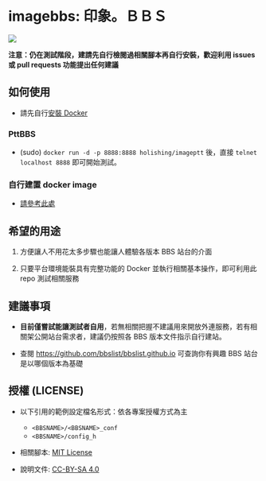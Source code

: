 # imagebbs: 印象。ＢＢＳ

![](https://i.imgur.com/IGpjoDE.png)

**注意：仍在測試階段，建請先自行檢閱過相關腳本再自行安裝，歡迎利用 issues 或 pull requests 功能提出任何建議**

## 如何使用

* 請先自行[安裝 Docker](https://docs.docker.com)

### PttBBS

* (sudo) `docker run -d -p 8888:8888 holishing/imageptt` 後，直接 `telnet localhost 8888` 即可開始測試。

### 自行建置 docker image

* [請參考此處](BUILD.md)

## 希望的用途

1. 方便讓人不用花太多步驟也能讓人體驗各版本 BBS 站台的介面

2. 只要平台環境能裝具有完整功能的 Docker 並執行相關基本操作，即可利用此 repo 測試相關服務

## 建議事項

* **目前僅嘗試能讓測試者自用**，若無相關把握不建議用來開放外連服務，若有相關架公開站台需求者，建議仍按照各 BBS 版本文件指示自行建站。

* 查閱 https://github.com/bbslist/bbslist.github.io 可查詢你有興趣 BBS 站台是以哪個版本為基礎

## 授權 (LICENSE)

* 以下引用的範例設定檔名形式：依各專案授權方式為主
  - `<BBSNAME>/<BBSNAME>_conf`
  - `<BBSNAME>/config_h`

* 相關腳本: [MIT License](LICENSE)

* 說明文件: [CC-BY-SA 4.0](https://creativecommons.org/licenses/by-sa/4.0/deed.zh_TW)

